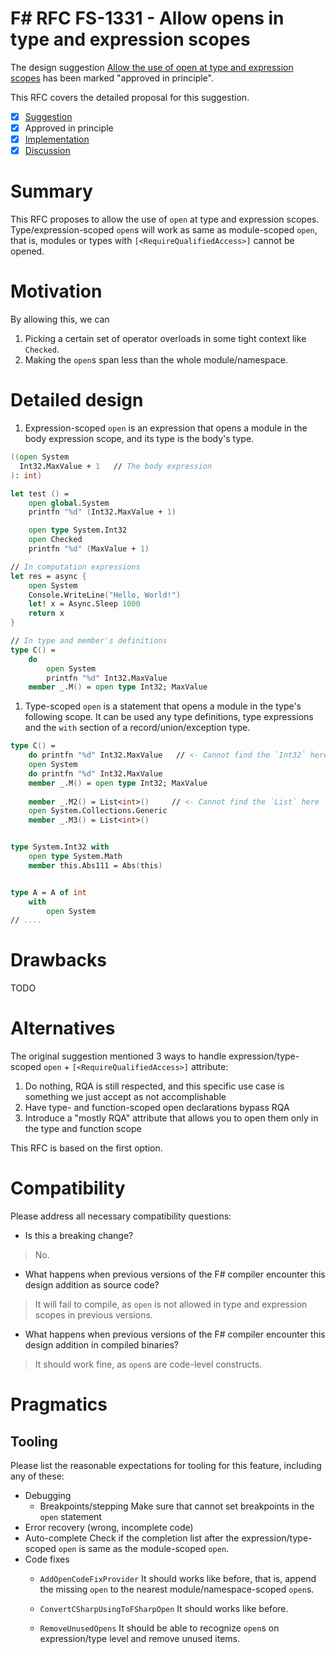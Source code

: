 # F# RFC FS-1331 - Allow opens in type and expression scopes

The design suggestion [Allow the use of open at type and expression scopes](https://github.com/fsharp/fslang-suggestions/issues/96) has been marked "approved in principle".

This RFC covers the detailed proposal for this suggestion.

- [x] [Suggestion](https://github.com/fsharp/fslang-suggestions/issues/96)
- [x] Approved in principle
- [x] [Implementation](https://github.com/dotnet/fsharp/pull/18814)
- [x] [Discussion](https://github.com/fsharp/fslang-design/discussions/812)

# Summary

This RFC proposes to allow the use of `open` at type and expression scopes. Type/expression-scoped `open`s will work as same as module-scoped `open`, that is, modules or types with `[<RequireQualifiedAccess>]` cannot be opened.

# Motivation

By allowing this, we can 
1. Picking a certain set of operator overloads in some tight context like `Checked`.
2. Making the `open`s span less than the whole module/namespace.

# Detailed design

1. Expression-scoped `open` is an expression that opens a module in the body expression scope, and its type is the body's type.

```fsharp
((open System
  Int32.MaxValue + 1   // The body expression
): int)

let test () =
    open global.System
    printfn "%d" (Int32.MaxValue + 1)

    open type System.Int32
    open Checked
    printfn "%d" (MaxValue + 1)

// In computation expressions
let res = async {
    open System
    Console.WriteLine("Hello, World!")
    let! x = Async.Sleep 1000
    return x
}

// In type and member's definitions 
type C() =
    do 
        open System
        printfn "%d" Int32.MaxValue
    member _.M() = open type Int32; MaxValue
```

1. Type-scoped `open` is a statement that opens a module in the type's following scope. It can be used any type definitions, type expressions and the `with` section of a record/union/exception type.


```fsharp
type C() =
    do printfn "%d" Int32.MaxValue   // <- Cannot find the `Int32` here
    open System
    do printfn "%d" Int32.MaxValue
    member _.M() = open type Int32; MaxValue
    
    member _.M2() = List<int>()     // <- Cannot find the `List` here
    open System.Collections.Generic
    member _.M3() = List<int>()


type System.Int32 with
    open type System.Math
    member this.Abs111 = Abs(this)


type A = A of int
    with
        open System
// ....
```

# Drawbacks

TODO

# Alternatives

The original suggestion mentioned 3 ways to handle expression/type-scoped `open` + `[<RequireQualifiedAccess>]` attribute:

1. Do nothing, RQA is still respected, and this specific use case is something we just accept as not accomplishable
2. Have type- and function-scoped open declarations bypass RQA
3. Introduce a "mostly RQA" attribute that allows you to open them only in the type and function scope

This RFC is based on the first option.

# Compatibility

Please address all necessary compatibility questions:

* Is this a breaking change?
> No.

* What happens when previous versions of the F# compiler encounter this design addition as source code?
> It will fail to compile, as `open` is not allowed in type and expression scopes in previous versions.

* What happens when previous versions of the F# compiler encounter this design addition in compiled binaries?
> It should work fine, as `open`s are code-level constructs.

# Pragmatics

## Tooling

Please list the reasonable expectations for tooling for this feature, including any of these:

* Debugging
  * Breakpoints/stepping
    Make sure that cannot set breakpoints in the `open` statement
* Error recovery (wrong, incomplete code)
* Auto-complete
    Check if the completion list after the expression/type-scoped `open` is same as the module-scoped `open`.
* Code fixes
  * `AddOpenCodeFixProvider`
    It should works like before, that is, append the missing `open` to the nearest module/namespace-scoped `open`s.

  * `ConvertCSharpUsingToFSharpOpen`
    It should works like before.

  * `RemoveUnusedOpens`
    It should be able to recognize `open`s on expression/type level and remove unused items.
